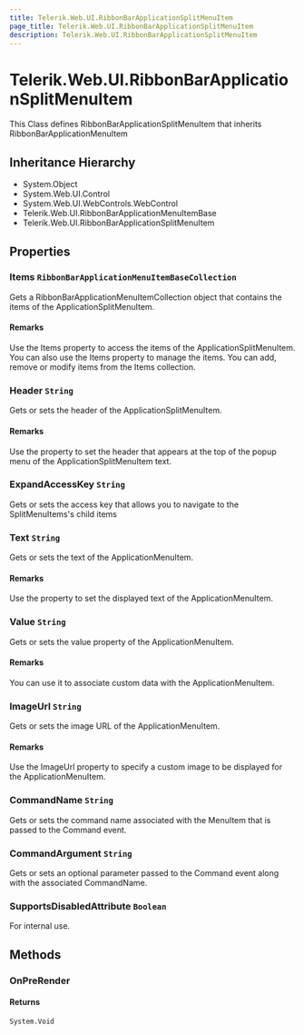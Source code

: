 ```yaml
---
title: Telerik.Web.UI.RibbonBarApplicationSplitMenuItem
page_title: Telerik.Web.UI.RibbonBarApplicationSplitMenuItem
description: Telerik.Web.UI.RibbonBarApplicationSplitMenuItem
---
```


# Telerik.Web.UI.RibbonBarApplicationSplitMenuItem

This Class defines RibbonBarApplicationSplitMenuItem that inherits RibbonBarApplicationMenuItem

## Inheritance Hierarchy

* System.Object
* System.Web.UI.Control
* System.Web.UI.WebControls.WebControl
* Telerik.Web.UI.RibbonBarApplicationMenuItemBase
* Telerik.Web.UI.RibbonBarApplicationSplitMenuItem

## Properties

###  Items `RibbonBarApplicationMenuItemBaseCollection`

Gets a RibbonBarApplicationMenuItemCollection object that contains the items of the ApplicationSplitMenuItem.

#### Remarks
Use the Items property to access the items of the ApplicationSplitMenuItem. You can also use the Items property to
            	manage the items. You can add, remove or modify items from the Items collection.

###  Header `String`

Gets or sets the header of the ApplicationSplitMenuItem.

#### Remarks
Use the property to set the header that appears at the top of the
            	popup menu of the ApplicationSplitMenuItem text.

###  ExpandAccessKey `String`

Gets or sets the access key that allows you to navigate to the
            SplitMenuItems's child items

###  Text `String`

Gets or sets the text of the ApplicationMenuItem.

#### Remarks
Use the property to set the displayed text of the ApplicationMenuItem.

###  Value `String`

Gets or sets the value property of the ApplicationMenuItem.

#### Remarks
You can use it to associate custom data with the ApplicationMenuItem.

###  ImageUrl `String`

Gets or sets the image URL of the ApplicationMenuItem.

#### Remarks
Use the ImageUrl property to specify a custom
            	image to be displayed for the ApplicationMenuItem.

###  CommandName `String`

Gets or sets the command name associated with the MenuItem that is passed to the Command event.

###  CommandArgument `String`

Gets or sets an optional parameter passed to the Command event along with the associated CommandName.

###  SupportsDisabledAttribute `Boolean`

For internal use.

## Methods

###  OnPreRender

#### Returns

`System.Void` 

